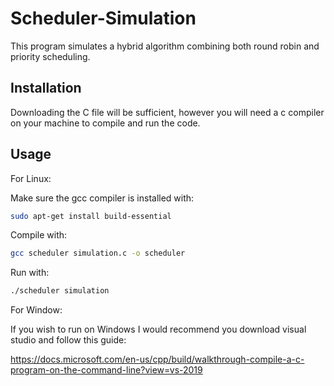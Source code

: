 # Scheduler-Simulation
This program simulates a hybrid algorithm combining both round robin and priority scheduling.

## Installation

Downloading the C file will be sufficient, however you will need a c compiler on your machine to compile and run the code.


## Usage
For Linux:

Make sure the gcc compiler is installed with:
```bash
sudo apt-get install build-essential
```
Compile with:
```bash
gcc scheduler simulation.c -o scheduler
```
Run with:
```bash
./scheduler simulation
```


For Window:

If you wish to run on Windows I would recommend you download visual studio and follow this guide: 

https://docs.microsoft.com/en-us/cpp/build/walkthrough-compile-a-c-program-on-the-command-line?view=vs-2019

